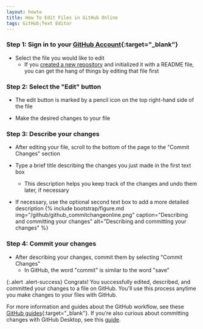 ```yaml
---
layout: howto
title: How To Edit Files in GitHub Online
tags: GitHub;Text Editor
---
```


### Step 1: Sign in to your [GitHub Account](https://github.com/){:target="_blank"}

- Select the file you would like to edit
  - If you [created a new repository](setupgithubrepo.html.) and initialized it with a README file, you can get the hang of things by editing that file first 

### Step 2: Select the "Edit" button

- The edit button is marked by a pencil icon on the top right-hand side of the file

- Make the desired changes to your file

### Step 3: Describe your changes

- After editing your file, scroll to the bottom of the page to the "Commit Changes" section

- Type a brief title describing the changes you just made in the first text box
  - This description helps you keep track of the changes and undo them later, if necessary
  
- If necessary, use the optional second text box to add a more detailed description
{% include bootstrap/figure.md img="/github/github_commitchangeonline.png" caption="Describing and committing your changes" alt="Describing and committing your changes" %}

### Step 4: Commit your changes

- After describing your changes, commit them by selecting "Commit Changes"
  - In GitHub, the word "commit" is similar to the word "save" 

{:.alert .alert-success}
Congrats! You successfully edited, described, and committed your changes to a file on GitHub. You'll use this process anytime you make changes to your files with GitHub.

For more information and guides about the GitHub workflow, see these [GitHub guides](https://help.github.com/en/desktop/contributing-to-projects){:target="_blank"}. If you're also curious about committing changes with GitHub Desktop, see this [guide](pushpullchanges.html).
